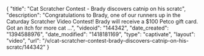 {
    "title": "Cat Scratcher Contest - Brady discovers catnip on his scratc",
    "description": "Congratulations to Brady, one of our runners up in the Caturday Scratcher Video Contest! Brady will receive a $100 Petco gift card. Got an itch for more cat ...",
    "videoid": "144342",
    "date_created": "1394588976",
    "date_modified": "1418181169",
    "type": "captivate",
    "layout": "video",
    "url": "\/v\/cat-scratcher-contest-brady-discovers-catnip-on-his-scratc\/144342"
}